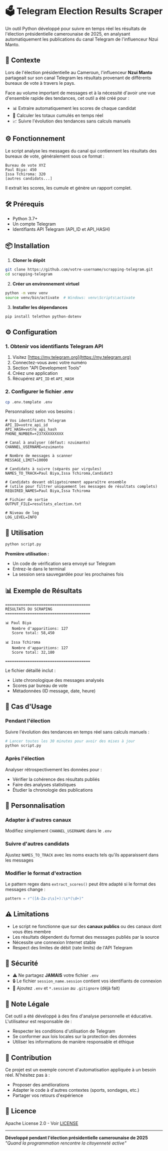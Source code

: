 # 🗳️ Telegram Election Results Scraper

Un outil Python développé pour suivre en temps réel les résultats de l'élection présidentielle camerounaise de 2025, en analysant automatiquement les publications du canal Telegram de l'influenceur Nzui Manto.

## 📖 Contexte

Lors de l'élection présidentielle au Cameroun, l'influenceur **Nzui Manto** partageait sur son canal Telegram les résultats provenant de différents bureaux de vote à travers le pays. 

Face au volume important de messages et à la nécessité d'avoir une vue d'ensemble rapide des tendances, cet outil a été créé pour :
- 📊 Extraire automatiquement les scores de chaque candidat
- 🔢 Calculer les totaux cumulés en temps réel
- 📈 Suivre l'évolution des tendances sans calculs manuels

## ⚙️ Fonctionnement

Le script analyse les messages du canal qui contiennent les résultats des bureaux de vote, généralement sous ce format :
```
Bureau de vote XYZ
Paul Biya: 450
Issa Tchiroma: 320
[autres candidats...]
```

Il extrait les scores, les cumule et génère un rapport complet.

## 🛠 Prérequis

- Python 3.7+
- Un compte Telegram
- Identifiants API Telegram (API_ID et API_HASH)

## 📦 Installation

1. **Cloner le dépôt**
```bash
git clone https://github.com/votre-username/scrapping-telegram.git
cd scrapping-telegram
```

2. **Créer un environnement virtuel**
```bash
python -m venv venv
source venv/bin/activate  # Windows: venv\Scripts\activate
```

3. **Installer les dépendances**
```bash
pip install telethon python-dotenv
```

## ⚙️ Configuration

### 1. Obtenir vos identifiants Telegram API

1. Visitez [https://my.telegram.org](https://my.telegram.org)
2. Connectez-vous avec votre numéro
3. Section "API Development Tools"
4. Créez une application
5. Récupérez `API_ID` et `API_HASH`

### 2. Configurer le fichier .env

```bash
cp .env.template .env
```

Personnalisez selon vos besoins :

```env
# Vos identifiants Telegram
API_ID=votre_api_id
API_HASH=votre_api_hash
PHONE_NUMBER=+237XXXXXXXXX

# Canal à analyser (défaut: nzuimanto)
CHANNEL_USERNAME=nzuimanto

# Nombre de messages à scanner
MESSAGE_LIMIT=10000

# Candidats à suivre (séparés par virgules)
NAMES_TO_TRACK=Paul Biya,Issa Tchiroma,Candidat3

# Candidats devant obligatoirement apparaître ensemble
# (utile pour filtrer uniquement les messages de résultats complets)
REQUIRED_NAMES=Paul Biya,Issa Tchiroma

# Fichier de sortie
OUTPUT_FILE=resultats_election.txt

# Niveau de log
LOG_LEVEL=INFO
```

## 🚀 Utilisation

```bash
python script.py
```

**Première utilisation :**
- Un code de vérification sera envoyé sur Telegram
- Entrez-le dans le terminal
- La session sera sauvegardée pour les prochaines fois

## 📊 Exemple de Résultats

```
======================================
RÉSULTATS DU SCRAPING
======================================

📊 Paul Biya
   Nombre d'apparitions: 127
   Score total: 58,450

📊 Issa Tchiroma
   Nombre d'apparitions: 127
   Score total: 32,180

======================================
```

Le fichier détaillé inclut :
- Liste chronologique des messages analysés
- Scores par bureau de vote
- Métadonnées (ID message, date, heure)

## 🎯 Cas d'Usage

### Pendant l'élection
Suivre l'évolution des tendances en temps réel sans calculs manuels :
```bash
# Lancer toutes les 30 minutes pour avoir des mises à jour
python script.py
```

### Après l'élection
Analyser rétrospectivement les données pour :
- Vérifier la cohérence des résultats publiés
- Faire des analyses statistiques
- Étudier la chronologie des publications

## 🔧 Personnalisation

### Adapter à d'autres canaux
Modifiez simplement `CHANNEL_USERNAME` dans le `.env`

### Suivre d'autres candidats
Ajustez `NAMES_TO_TRACK` avec les noms exacts tels qu'ils apparaissent dans les messages

### Modifier le format d'extraction
Le pattern regex dans `extract_scores()` peut être adapté si le format des messages change :
```python
pattern = r"([A-Za-z\s]+):\s*(\d+)"
```

## ⚠️ Limitations

- Le script ne fonctionne que sur des **canaux publics** ou des canaux dont vous êtes membre
- Les résultats dépendent du format des messages publiés par la source
- Nécessite une connexion Internet stable
- Respect des limites de débit (rate limits) de l'API Telegram

## 🔐 Sécurité

- ⚠️ Ne partagez **JAMAIS** votre fichier `.env`
- 🔒 Le fichier `session_name.session` contient vos identifiants de connexion
- 🚫 Ajoutez `.env` et `*.session` au `.gitignore` (déjà fait)

## 📝 Note Légale

Cet outil a été développé à des fins d'analyse personnelle et éducative. L'utilisateur est responsable de :
- Respecter les conditions d'utilisation de Telegram
- Se conformer aux lois locales sur la protection des données
- Utiliser les informations de manière responsable et éthique

## 🤝 Contribution

Ce projet est un exemple concret d'automatisation appliquée à un besoin réel. N'hésitez pas à :
- Proposer des améliorations
- Adapter le code à d'autres contextes (sports, sondages, etc.)
- Partager vos retours d'expérience

## 📜 Licence

Apache License 2.0 - Voir [LICENSE](LICENSE)

---

**Développé pendant l'élection présidentielle camerounaise de 2025**  
*"Quand la programmation rencontre la citoyenneté active"*
